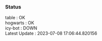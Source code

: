 ### Status


table : OK  
hogwarts : OK  
icy-bot : DOWN  
Latest Update : 2023-07-08 17:06:44.820156
